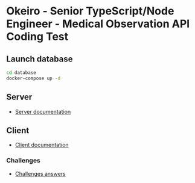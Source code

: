 # Okeiro - Senior TypeScript/Node Engineer - Medical Observation API Coding Test

## Launch database

```sh
cd database
docker-compose up -d
```

## Server

- [Server documentation](./api/README.md)

## Client

- [Client documentation](./app/README.md)

### Challenges

- [Challenges answers](./CHALLENGES.md)
